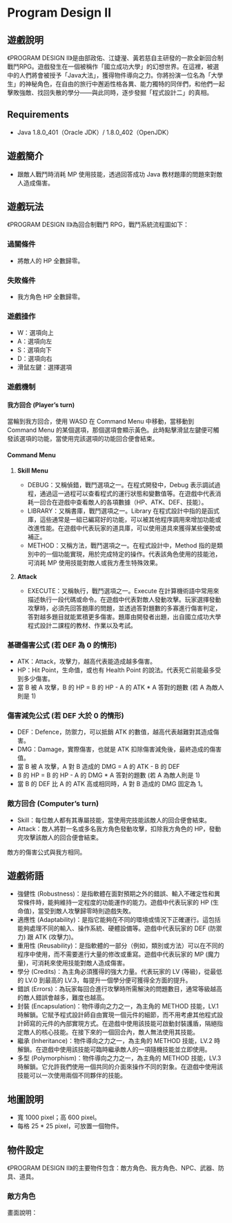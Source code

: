 # Program Design II

## 遊戲說明

《PROGRAM DESIGN II》是由部政佑、江婕瀅、黃若慈自主研發的一款全新回合制戰鬥RPG。遊戲發生在一個被稱作「國立成功大學」的幻想世界。在這裡，被選中的人們將會被授予「Java大法」，獲得物件導向之力。你將扮演一位名為「大學生」的神秘角色，在自由的旅行中邂逅性格各異、能力獨特的同伴們，和他們一起擊敗強敵、找回失散的學分——與此同時，逐步發掘「程式設計二」的真相。

## Requirements

- Java 1.8.0_401（Oracle JDK）/ 1.8.0_402（OpenJDK）

## 遊戲簡介

- 跟敵人戰鬥時消耗 MP 使用技能，透過回答成功 Java 教材題庫的問題來對敵人造成傷害。

## 遊戲玩法

《PROGRAM DESIGN II》為回合制戰鬥 RPG，戰鬥系統流程圖如下：

### 過關條件

- 將敵人的 HP 全數歸零。

### 失敗條件

- 我方角色 HP 全數歸零。

### 遊戲操作

- W：選項向上
- A：選項向左
- S：選項向下
- D：選項向右
- 滑鼠左鍵：選擇選項

### 遊戲機制

#### 我方回合 (Player’s turn)

當輪到我方回合，使用 WASD 在 Command Menu 中移動，當移動到 Command Menu 的某個選項，那個選項會顯示黃色。此時點擊滑鼠左鍵便可觸發該選項的功能，當使用完該選項的功能回合便會結束。

#### Command Menu

1. **Skill Menu**
    - DEBUG：又稱偵錯，戰鬥選項之一。在程式開發中，Debug 表示調試過程，通過這一過程可以查看程式的運行狀態和變數值等。在遊戲中代表消耗一回合在遊戲中查看敵人的各項數據（HP、ATK、DEF、技能）。
    - LIBRARY：又稱書庫，戰鬥選項之一。Library 在程式設計中指的是函式庫，這些通常是一組已編寫好的功能，可以被其他程序調用來增加功能或改進性能。在遊戲中代表玩家的道具庫，可以使用道具來獲得某些優勢或補正。
    - METHOD：又稱方法，戰鬥選項之一。在程式設計中，Method 指的是類別中的一個功能實現，用於完成特定的操作。代表該角色使用的技能池，可消耗 MP 使用技能對敵人或我方產生特殊效果。

2. **Attack**
    - EXECUTE：又稱執行，戰鬥選項之一。Execute 在計算機術語中常用來描述執行一段代碼或命令。在遊戲中代表對敵人發動攻擊。玩家選擇發動攻擊時，必須先回答題庫的問題，並透過答對題數的多寡進行傷害判定，答對越多題目就能累積更多傷害。題庫由開發者出題，出自國立成功大學程式設計二課程的教材、作業以及考試。

### 基礎傷害公式 (若 DEF 為 0 的情形)

- ATK：Attack，攻擊力，越高代表能造成越多傷害。
- HP：Hit Point，生命值，或也有 Health Point 的說法。代表死亡前能最多受到多少傷害。
- 當 B 被 A 攻擊，B 的 HP = B 的 HP - A 的 ATK * A 答對的題數 (若 A 為敵人則是 1)

### 傷害減免公式 (若 DEF 大於 0 的情形)

- DEF：Defence，防禦力，可以抵銷 ATK 的數值，越高代表越難對其造成傷害。
- DMG：Damage，實際傷害，也就是 ATK 扣除傷害減免後，最終造成的傷害值。
- 當 B 被 A 攻擊，A 對 B 造成的 DMG = A 的 ATK - B 的 DEF
- B 的 HP = B 的 HP - A 的 DMG * A 答對的題數 (若 A 為敵人則是 1)
- 當 B 的 DEF 比 A 的 ATK 高或相同時，A 對 B 造成的 DMG 固定為 1。

### 敵方回合 (Computer’s turn)

- Skill：每位敵人都有其專屬技能，當使用完技能該敵人的回合便會結束。
- Attack：敵人將對一名或多名我方角色發動攻擊，扣除我方角色的 HP，發動完攻擊該敵人的回合便會結束。

敵方的傷害公式與我方相同。

## 遊戲術語

- 強健性 (Robustness)：是指軟體在面對預期之外的錯誤、輸入不確定性和異常條件時，能夠維持一定程度的功能運作的能力。遊戲中代表玩家的 HP (生命值)，當受到敵人攻擊歸零時則遊戲失敗。
- 適應性 (Adaptability)：是指它能夠在不同的環境或情況下正確運行。這包括能夠處理不同的輸入、操作系統、硬體設備等。遊戲中代表玩家的 DEF (防禦力) 跟 ATK (攻擊力)。
- 重用性 (Reusability)：是指軟體的一部分（例如，類別或方法）可以在不同的程序中使用，而不需要進行大量的修改或重寫。遊戲中代表玩家的 MP (魔力量)，可消耗來使用技能對敵人造成傷害。
- 學分 (Credits)：為主角必須獲得的強大力量。代表玩家的 LV (等級)，從最低的 LV.0 到最高的 LV.3，每提升一個學分便可獲得全方面的提升。
- 錯誤 (Errors)：為玩家每回合進行攻擊時所需解決的問題數目，通常等級越高的敵人錯誤會越多，難度也越高。
- 封裝 (Encapsulation)：物件導向之力之一，為主角的 METHOD 技能，LV.1 時解鎖。它賦予程式設計師自由實現一個元件的細節，而不用考慮其他程式設計師寫的元件的內部實現方式。在遊戲中使用該技能可啟動封裝護盾，隔絕指定敵人的核心技能。在接下來的一個回合內，敵人無法使用其技能。
- 繼承 (Inheritance)：物件導向之力之一，為主角的 METHOD 技能，LV.2 時解鎖。在遊戲中使用該技能可臨時繼承敵人的一項隨機技能並立即使用。
- 多型 (Polymorphism)：物件導向之力之一，為主角的 METHOD 技能，LV.3 時解鎖。它允許我們使用一個共同的介面來操作不同的對象。在遊戲中使用該技能可以一次使用兩個不同夥伴的技能。

## 地圖說明

- 寬 1000 pixel；高 600 pixel。
- 每格 25 * 25 pixel，可放置一個物件。

## 物件設定

《PROGRAM DESIGN II》的主要物件包含：敵方角色、我方角色、NPC、武器、防具、道具。

### 敵方角色

畫面說明：
